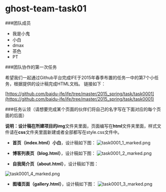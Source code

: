 # ghost-team-task01

###团队成员
+ 我是小鬼
+ 小白
+ dmax
+ 茶色
+ PT


###团队协作的第一次任务

希望我们一起通过Github平台完成IFE于2015年春季布置的任务一中的第7个小任务，根据提供的设计稿完成HTML文档。
链接如下：

[https://github.com/baidu-ife/ife/tree/master/2015_spring/task/task0001](https://github.com/baidu-ife/ife/tree/master/2015_spring/task/task0001)

###任务认领（请想要完成某个页面的伙伴们将自己的名字写在下面对应的每个页面的后面）

**说明：**设计稿在所建项目的**img**文件夹里面，页面编写在**html**文件夹里面，样式文件请在**css**文件夹里面新建或者全部都写在style.css文件中。


* **首页（index.html）小白**，设计稿如下图：
![task0001_1_marked.png](img/task0001_1_marked.png)


* **博客列表页（blog.html）**，设计稿如下图：
![task0001_2_marked.png](img/task0001_2_marked.png)

* **自我简介页（about.html）**，设计稿如下图：

![task0001_4_marked.png](img/task0001_4_marked.png)

* **图墙页面（gallery.html）**，设计稿如下图：
![task0001_3_marked.png](img/task0001_3_marked.png)